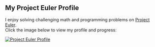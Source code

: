 ## My Project Euler Profile

I enjoy solving challenging math and programming problems on [Project Euler](https://projecteuler.net/user/FraLiturri).  
Click the image below to view my profile and progress:

[![Project Euler Profile](https://projecteuler.net/profile/FraLiturri.png)](https://projecteuler.net/user/FraLiturri)

